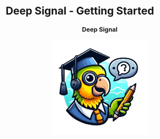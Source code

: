 # Deep Signal - Getting Started

<div align="center">
  <h3 align="center">Deep Signal</h3> 
  <kbd>
  <img src="/posts/chatpal/images/chatpal.png" width="256px"> 
  </br>
  </kbd>
</div>